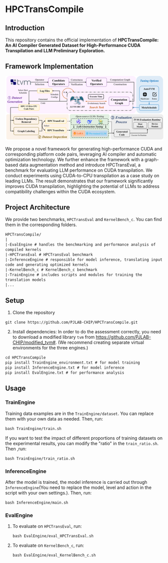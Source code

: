 # HPCTransCompile

## Introduction

This repository contains the official implementation of **HPCTransCompile: An AI Compiler Generated Dataset for High-Performance CUDA Transpilation and LLM Preliminary Exploration.**

## Framework Implementation

<img src=".\pictures\framework.png" style="zoom:80%;" />

We propose a novel framework for generating high-performance CUDA and corresponding platform code pairs, leveraging AI compiler and automatic optimization technology. We further enhance the framework with a graph-based data augmentation method and introduce HPCTransEval, a benchmark for evaluating LLM performance on CUDA transpilation. We conduct experiments using CUDA-to-CPU transpilation as a case study on leading LLMs. The result demonstrates that our framework significantly improves CUDA transpilation, highlighting the potential of LLMs to address compatibility challenges within the CUDA ecosystem.

## Project Architecture

We provide two benchmarks, `HPCTransEval` and `KernelBench_c`. You can find them in the corresponding folders.

```
HPCTransCompile/
|
|-EvalEngine # handles the benchmarking and performance analysis of compiled kernels
|-HPCTransEval # HPCTransEval benchmark
|-InferenceEngine # responsible for model inference, translating input code and generating optimized kernels
|-KernelBench_c # KernelBench_c benchmark
|-TrainEngine # includes scripts and modules for training the translation models
|...
```

## Setup

1. Clone the repository

```
git clone https://github.com/PJLAB-CHIP/HPCTransCompile.git
```

2. Install dependencies: In order to do the assessment correctly, you need to download a modified library `tvm` from https://github.com/PJLAB-CHIP/modified_tvm#. (We recommend creating separate virtual environments for the three engines.)

```
cd HPCTransCompile
pip install TrainEngine_environment.txt # for model training
pip install InferenceEngine.txt # for model inference
pip install EvalEngine.txt # for performance analysis
```

## Usage

### TrainEngine

Training data examples are in the `TrainEngine/dataset`. You can replace them with your own data as needed. Then, run:

```
bash TrainEngine/train.sh
```

If you want to test the impact of different proportions of training datasets on the experimental results, you can modify the "ratio" in the `train_ratio.sh`. Then ,run:

```
bash TrainEngine/train_ratio.sh
```

### InferenceEngine

After the model is trained, the model inference is carried out through `InferenceEngine`(You need to replace the model, level and action in the script with your own settings.). Then, run:

```
bash InferenceEngine/main.sh
```

### EvalEngine

1. To evaluate on `HPCTransEval`, run:

   ```
   bash EvalEngine/eval_HPCTransEval.sh
   ```

2. To evaluate on `KernelBench_c`, run:

   ```
   bash EvalEngine/eval_KernelBench_c.sh
   ```